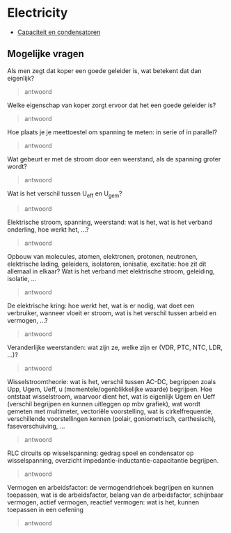 # Electricity

- [Capaciteit en condensatoren](./capaciteit_en_condensatoren/README.md)

## Mogelijke vragen

Als men zegt dat koper een goede geleider is, wat betekent dat dan eigenlijk?

> antwoord

Welke eigenschap van koper zorgt ervoor dat het een goede geleider is?

> antwoord

Hoe plaats je je meettoestel om spanning te meten: in serie of in parallel?

> antwoord

Wat gebeurt er met de stroom door een weerstand, als de spanning groter wordt?

> antwoord

Wat is het verschil tussen U<sub>eff</sub> en U<sub>gem</sub>?

> antwoord

Elektrische stroom, spanning, weerstand: wat is het, wat is het verband onderling,
hoe werkt het, …?

> antwoord

Opbouw van molecules, atomen, elektronen, protonen, neutronen, elektrische
lading, geleiders, isolatoren, ionisatie, excitatie: hoe zit dit allemaal in elkaar? Wat is
het verband met elektrische stroom, geleiding, isolatie, …

> antwoord

De elektrische kring: hoe werkt het, wat is er nodig, wat doet een verbruiker,
wanneer vloeit er stroom, wat is het verschil tussen arbeid en vermogen, …?

> antwoord

Veranderlijke weerstanden: wat zijn ze, welke zijn er (VDR, PTC, NTC, LDR, …)?

> antwoord

Wisselstroomtheorie: wat is het, verschil tussen AC-DC, begrippen zoals Upp, Ugem,
Ueff, u (momentele/ogenblikkelijke waarde) begrijpen. Hoe ontstaat wisselstroom,
waarvoor dient het, wat is eigenlijk Ugem en Ueff (verschil begrijpen en kunnen
uitleggen op mbv grafiek), wat wordt gemeten met multimeter, vectoriële
voorstelling, wat is cirkelfrequentie, verschillende voorstellingen kennen (polair,
goniometrisch, carthesisch), faseverschuiving, …

> antwoord

RLC circuits op wisselspanning: gedrag spoel en condensator op wisselspanning,
overzicht impedantie-inductantie-capacitantie begrijpen.

> antwoord

Vermogen en arbeidsfactor: de vermogendriehoek begrijpen en kunnen toepassen,
wat is de arbeidsfactor, belang van de arbeidsfactor, schijnbaar vermogen, actief
vermogen, reactief vermogen: wat is het, kunnen toepassen in een oefening

> antwoord

